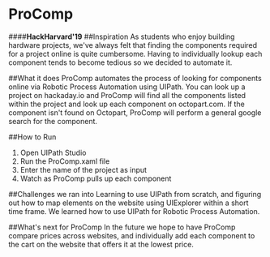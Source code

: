 # ProComp
####**HackHarvard'19**
##Inspiration
As students who enjoy building hardware projects, we've always felt that finding the components required for a project online is quite cumbersome. Having to individually lookup each component tends to become tedious so we decided to automate it.

##What it does
ProComp automates the process of looking for components online via Robotic Process Automation using UIPath. You can look up a project on hackaday.io and ProComp will find all the components listed within the project and look up each component on octopart.com. If the component isn't found on Octopart, ProComp will perform a general google search for the component.

##How to Run
1. Open UIPath Studio 
2. Run the ProComp.xaml file 
3. Enter the name of the project as input 
4. Watch as ProComp pulls up each component

##Challenges we ran into
Learning to use UIPath from scratch, and figuring out how to map elements on the website using UIExplorer within a short time frame.
We learned how to use UIPath for Robotic Process Automation.

##What's next for ProComp
In the future we hope to have ProComp compare prices across websites, and individually add each component to the cart on the website that offers it at the lowest price.
